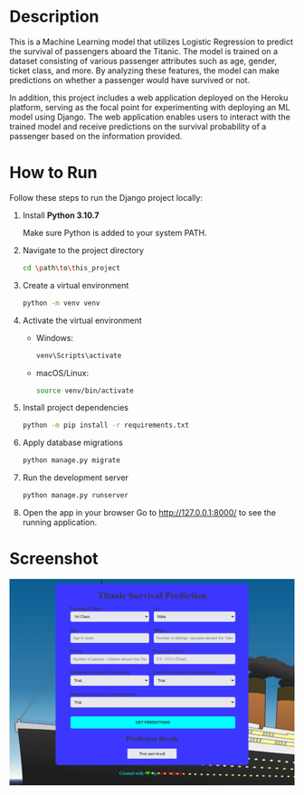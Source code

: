 # Description

This is a Machine Learning model that utilizes Logistic Regression to predict the survival of passengers aboard the Titanic. The model is trained on a dataset consisting of various passenger attributes such as age, gender, ticket class, and more. By analyzing these features, the model can make predictions on whether a passenger would have survived or not. 

In addition, this project includes a web application deployed on the Heroku platform, serving as the focal point for experimenting with deploying an ML model using Django. The web application enables users to interact with the trained model and receive predictions on the survival probability of a passenger based on the information provided.

# How to Run
Follow these steps to run the Django project locally:

1. Install **Python 3.10.7**
   
    Make sure Python is added to your system PATH.

3. Navigate to the project directory
    ```bash
    cd \path\to\this_project

4. Create a virtual environment
    ```bash
    python -m venv venv

5. Activate the virtual environment
    - Windows:
        ```bash
        venv\Scripts\activate
    - macOS/Linux:
        ```bash
        source venv/bin/activate

6. Install project dependencies
    ```bash
    python -m pip install -r requirements.txt

7. Apply database migrations
    ```bash
    python manage.py migrate

8. Run the development server
    ```bash
    python manage.py runserver

9. Open the app in your browser
    Go to http://127.0.0.1:8000/ to see the running application.

# Screenshot
![Page Screenshot](https://github.com/azizp128/data-science-projects/blob/main/titanic-survival-prediction/assets/screenshot.png)
